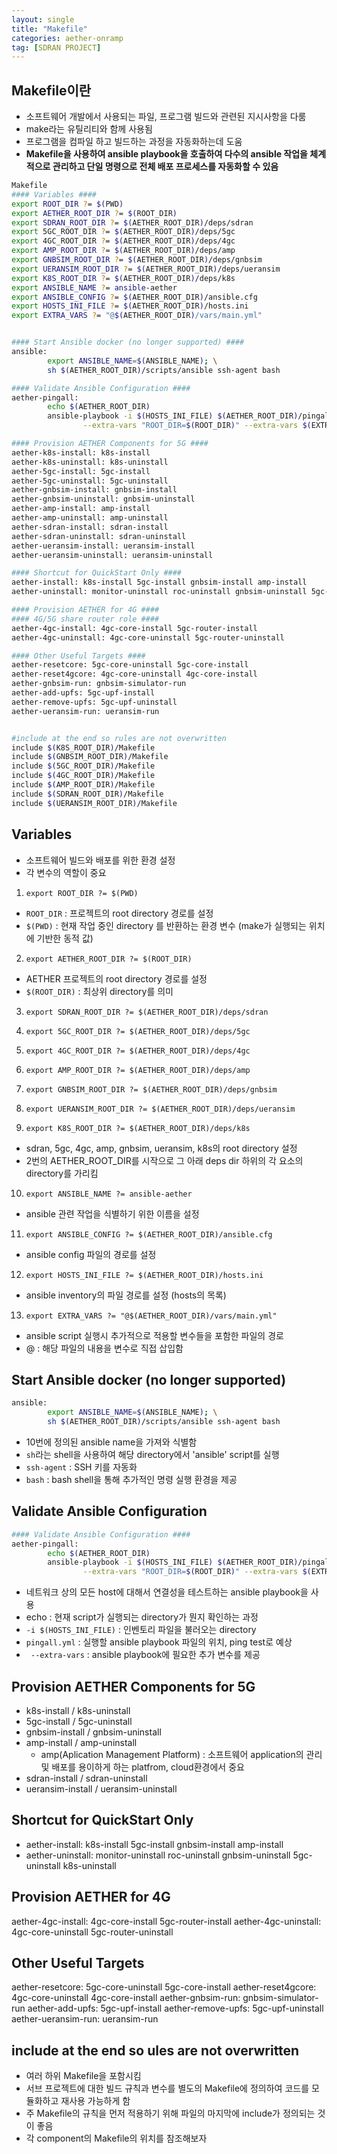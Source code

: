 ```yaml
---
layout: single
title: "Makefile"
categories: aether-onramp
tag: [SDRAN PROJECT]
---
```



## Makefile이란
- 소프트웨어 개발에서 사용되는 파일, 프로그램 빌드와 관련된 지시사항을 다룸
- make라는 유틸리티와 함께 사용됨
- 프로그램을 컴파일 하고 빌드하는 과정을 자동화하는데 도움
- **Makefile을 사용하여 ansible playbook을 호출하여 다수의 ansible 작업을 체계적으로 관리하고 단일 명령으로 전체 배포 프로세스를 자동화할 수 있음**

```bash
Makefile 
#### Variables ####
export ROOT_DIR ?= $(PWD)
export AETHER_ROOT_DIR ?= $(ROOT_DIR)
export SDRAN_ROOT_DIR ?= $(AETHER_ROOT_DIR)/deps/sdran
export 5GC_ROOT_DIR ?= $(AETHER_ROOT_DIR)/deps/5gc
export 4GC_ROOT_DIR ?= $(AETHER_ROOT_DIR)/deps/4gc
export AMP_ROOT_DIR ?= $(AETHER_ROOT_DIR)/deps/amp
export GNBSIM_ROOT_DIR ?= $(AETHER_ROOT_DIR)/deps/gnbsim
export UERANSIM_ROOT_DIR ?= $(AETHER_ROOT_DIR)/deps/ueransim
export K8S_ROOT_DIR ?= $(AETHER_ROOT_DIR)/deps/k8s
export ANSIBLE_NAME ?= ansible-aether
export ANSIBLE_CONFIG ?= $(AETHER_ROOT_DIR)/ansible.cfg
export HOSTS_INI_FILE ?= $(AETHER_ROOT_DIR)/hosts.ini
export EXTRA_VARS ?= "@$(AETHER_ROOT_DIR)/vars/main.yml"


#### Start Ansible docker (no longer supported) ####
ansible:
        export ANSIBLE_NAME=$(ANSIBLE_NAME); \
        sh $(AETHER_ROOT_DIR)/scripts/ansible ssh-agent bash

#### Validate Ansible Configuration ####
aether-pingall:
        echo $(AETHER_ROOT_DIR)
        ansible-playbook -i $(HOSTS_INI_FILE) $(AETHER_ROOT_DIR)/pingall.yml \
                --extra-vars "ROOT_DIR=$(ROOT_DIR)" --extra-vars $(EXTRA_VARS)

#### Provision AETHER Components for 5G ####
aether-k8s-install: k8s-install
aether-k8s-uninstall: k8s-uninstall
aether-5gc-install: 5gc-install
aether-5gc-uninstall: 5gc-uninstall
aether-gnbsim-install: gnbsim-install
aether-gnbsim-uninstall: gnbsim-uninstall
aether-amp-install: amp-install
aether-amp-uninstall: amp-uninstall
aether-sdran-install: sdran-install
aether-sdran-uninstall: sdran-uninstall
aether-ueransim-install: ueransim-install
aether-ueransim-uninstall: ueransim-uninstall

#### Shortcut for QuickStart Only ####
aether-install: k8s-install 5gc-install gnbsim-install amp-install
aether-uninstall: monitor-uninstall roc-uninstall gnbsim-uninstall 5gc-uninstall k8s-uninstall

#### Provision AETHER for 4G ####
#### 4G/5G share router role ####
aether-4gc-install: 4gc-core-install 5gc-router-install
aether-4gc-uninstall: 4gc-core-uninstall 5gc-router-uninstall

#### Other Useful Targets ####
aether-resetcore: 5gc-core-uninstall 5gc-core-install
aether-reset4gcore: 4gc-core-uninstall 4gc-core-install
aether-gnbsim-run: gnbsim-simulator-run
aether-add-upfs: 5gc-upf-install
aether-remove-upfs: 5gc-upf-uninstall
aether-ueransim-run: ueransim-run


#include at the end so rules are not overwritten
include $(K8S_ROOT_DIR)/Makefile
include $(GNBSIM_ROOT_DIR)/Makefile
include $(5GC_ROOT_DIR)/Makefile
include $(4GC_ROOT_DIR)/Makefile
include $(AMP_ROOT_DIR)/Makefile
include $(SDRAN_ROOT_DIR)/Makefile
include $(UERANSIM_ROOT_DIR)/Makefile                 
```



## Variables
- 소프트웨어 빌드와 배포를 위한 환경 설정
- 각 변수의 역할이 중요
1. `export ROOT_DIR ?= $(PWD)`
- `ROOT_DIR` : 프로젝트의 root directory 경로를 설정
- `$(PWD)` : 현재 작업 중인 directory 를 반환하는 환경 변수 (make가 실행되는 위치에 기반한 동적 값)

2. `export AETHER_ROOT_DIR ?= $(ROOT_DIR)`
- AETHER 프로젝트의 root directory 경로를 설정
- `$(ROOT_DIR)` : 최상위 directory를 의미

3. `export SDRAN_ROOT_DIR ?= $(AETHER_ROOT_DIR)/deps/sdran`
4. `export 5GC_ROOT_DIR ?= $(AETHER_ROOT_DIR)/deps/5gc`
5. `export 4GC_ROOT_DIR ?= $(AETHER_ROOT_DIR)/deps/4gc`
6. `export AMP_ROOT_DIR ?= $(AETHER_ROOT_DIR)/deps/amp`
7. `export GNBSIM_ROOT_DIR ?= $(AETHER_ROOT_DIR)/deps/gnbsim`
8. `export UERANSIM_ROOT_DIR ?= $(AETHER_ROOT_DIR)/deps/ueransim`

9. `export K8S_ROOT_DIR ?= $(AETHER_ROOT_DIR)/deps/k8s`
- sdran, 5gc, 4gc, amp, gnbsim, ueransim, k8s의 root directory 설정
- 2번의 AETHER_ROOT_DIR를 시작으로 그 아래 deps dir 하위의 각 요소의 directory를 가리킴

10. `export ANSIBLE_NAME ?= ansible-aether`
- ansible 관련 작업을 식별하기 위한 이름을 설정

11. `export ANSIBLE_CONFIG ?= $(AETHER_ROOT_DIR)/ansible.cfg`
- ansible config 파일의 경로를 설정

12. `export HOSTS_INI_FILE ?= $(AETHER_ROOT_DIR)/hosts.ini`
- ansible inventory의 파일 경로를 설정 (hosts의 목록)

13. `export EXTRA_VARS ?= "@$(AETHER_ROOT_DIR)/vars/main.yml"`
- ansible script 실행시 추가적으로 적용할 변수들을 포함한 파일의 경로
- @ : 해당 파일의 내용을 변수로 직접 삽입함



## Start Ansible docker  (no longer supported)
```bash
ansible:
        export ANSIBLE_NAME=$(ANSIBLE_NAME); \
        sh $(AETHER_ROOT_DIR)/scripts/ansible ssh-agent bash
```
- 10번에 정의된 ansible name을 가져와 식별함
- `sh`라는 shell을 사용하여 해당 directory에서 'ansible' script를 실행
- `ssh-agent` : SSH 키를 자동화
- `bash` : bash shell을 통해 추가적인 명령 실행 환경을 제공


## Validate Ansible Configuration
```bash
#### Validate Ansible Configuration ####
aether-pingall:
        echo $(AETHER_ROOT_DIR)
        ansible-playbook -i $(HOSTS_INI_FILE) $(AETHER_ROOT_DIR)/pingall.yml \
                --extra-vars "ROOT_DIR=$(ROOT_DIR)" --extra-vars $(EXTRA_VARS)
```

- 네트워크 상의 모든 host에 대해서 연결성을 테스트하는 ansible playbook을 사용
- echo : 현재 script가 실행되는 directory가 뭔지 확인하는 과정
- `-i $(HOSTS_INI_FILE)` : 인벤토리 파일을 불러오는 directory
- `pingall.yml` : 실행할 ansible playbook 파일의 위치, ping test로 예상
- ` --extra-vars` : ansible playbook에 필요한 추가 변수를 제공

## Provision AETHER Components for 5G
- k8s-install / k8s-uninstall
- 5gc-install / 5gc-uninstall
- gnbsim-install / gnbsim-uninstall
- amp-install / amp-uninstall 
    - amp(Aplication Management Platform) : 소프트웨어 application의 관리 및 배포를 용이하게 하는 platfrom, cloud환경에서 중요
- sdran-install / sdran-uninstall
- ueransim-install / ueransim-uninstall


## Shortcut for QuickStart Only
- aether-install: k8s-install 5gc-install gnbsim-install amp-install
- aether-uninstall: monitor-uninstall roc-uninstall gnbsim-uninstall 5gc-uninstall k8s-uninstall


## Provision AETHER for 4G
aether-4gc-install: 4gc-core-install 5gc-router-install
aether-4gc-uninstall: 4gc-core-uninstall 5gc-router-uninstall



## Other Useful Targets
aether-resetcore: 5gc-core-uninstall 5gc-core-install
aether-reset4gcore: 4gc-core-uninstall 4gc-core-install
aether-gnbsim-run: gnbsim-simulator-run
aether-add-upfs: 5gc-upf-install
aether-remove-upfs: 5gc-upf-uninstall
aether-ueransim-run: ueransim-run


## include at the end so ules are not overwritten
- 여러 하위 Makefile을 포함시킴
- 서브 프로젝트에 대한 빌드 규칙과 변수를 별도의 Makefile에 정의하여 코드를 모듈화하고 재사용 가능하게 함
- 주 Makefile의 규칙을 먼저 적용하기 위해 파일의 마지막에 include가 정의되는 것이 좋음
- 각 component의 Makefile의 위치를 참조해보자




